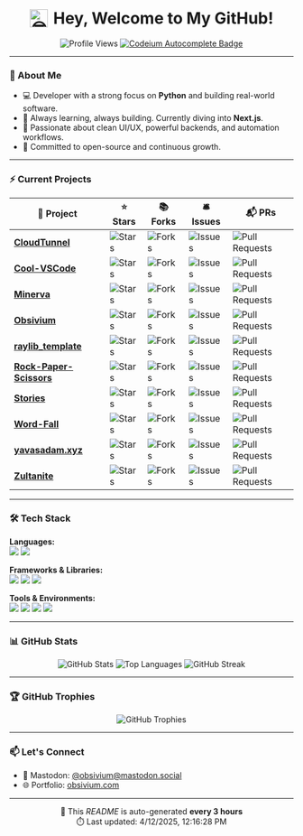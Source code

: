 <h1 align="center" style="display:flex; align-items:center; justify-content:center;">
  <img src="https://fonts.gstatic.com/s/e/notoemoji/latest/1f60e/512.gif" alt="😎" width="32" height="32" style="margin-right:10px;">
  Hey, Welcome to My GitHub!
</h1>

<p align="center">
  <img src="https://komarev.com/ghpvc/?username=obsivium&color=blue" alt="Profile Views"/>
  <a href="https://codeium.com/profile/obsivium">
    <img src="https://codeium.com/badges/user/obsivium/autocomplete" alt="Codeium Autocomplete Badge"/>
  </a>
</p>

---

### 👋 About Me
- 💻 Developer with a strong focus on **Python** and building real-world software.
- 🚀 Always learning, always building. Currently diving into **Next.js**.
- 🎨 Passionate about clean UI/UX, powerful backends, and automation workflows.
- 🧠 Committed to open-source and continuous growth.

---

### ⚡ Current Projects
<table>
  <thead align="center">
    <tr>
      <th>🎁 Project</th>
      <th>⭐ Stars</th>
      <th>📚 Forks</th>
      <th>🛎 Issues</th>
      <th>📬 PRs</th>
    </tr>
  </thead>
  <tbody>
    
  <tr>
    <td><a href="https://github.com/Obsivium/CloudTunnel"><b>CloudTunnel</b></a></td>
    <td><img alt="Stars" src="https://img.shields.io/github/stars/Obsivium/CloudTunnel?style=flat-square&labelColor=343b41"/></td>
    <td><img alt="Forks" src="https://img.shields.io/github/forks/Obsivium/CloudTunnel?style=flat-square&labelColor=343b41"/></td>
    <td><img alt="Issues" src="https://img.shields.io/github/issues/Obsivium/CloudTunnel?style=flat-square&labelColor=343b41"/></td>
    <td><img alt="Pull Requests" src="https://img.shields.io/github/issues-pr/Obsivium/CloudTunnel?style=flat-square&labelColor=343b41"/></td>
    </tr>

  <tr>
    <td><a href="https://github.com/Obsivium/Cool-VSCode"><b>Cool-VSCode</b></a></td>
    <td><img alt="Stars" src="https://img.shields.io/github/stars/Obsivium/Cool-VSCode?style=flat-square&labelColor=343b41"/></td>
    <td><img alt="Forks" src="https://img.shields.io/github/forks/Obsivium/Cool-VSCode?style=flat-square&labelColor=343b41"/></td>
    <td><img alt="Issues" src="https://img.shields.io/github/issues/Obsivium/Cool-VSCode?style=flat-square&labelColor=343b41"/></td>
    <td><img alt="Pull Requests" src="https://img.shields.io/github/issues-pr/Obsivium/Cool-VSCode?style=flat-square&labelColor=343b41"/></td>
    </tr>

  <tr>
    <td><a href="https://github.com/Obsivium/Minerva"><b>Minerva</b></a></td>
    <td><img alt="Stars" src="https://img.shields.io/github/stars/Obsivium/Minerva?style=flat-square&labelColor=343b41"/></td>
    <td><img alt="Forks" src="https://img.shields.io/github/forks/Obsivium/Minerva?style=flat-square&labelColor=343b41"/></td>
    <td><img alt="Issues" src="https://img.shields.io/github/issues/Obsivium/Minerva?style=flat-square&labelColor=343b41"/></td>
    <td><img alt="Pull Requests" src="https://img.shields.io/github/issues-pr/Obsivium/Minerva?style=flat-square&labelColor=343b41"/></td>
    </tr>

  <tr>
    <td><a href="https://github.com/Obsivium/Obsivium"><b>Obsivium</b></a></td>
    <td><img alt="Stars" src="https://img.shields.io/github/stars/Obsivium/Obsivium?style=flat-square&labelColor=343b41"/></td>
    <td><img alt="Forks" src="https://img.shields.io/github/forks/Obsivium/Obsivium?style=flat-square&labelColor=343b41"/></td>
    <td><img alt="Issues" src="https://img.shields.io/github/issues/Obsivium/Obsivium?style=flat-square&labelColor=343b41"/></td>
    <td><img alt="Pull Requests" src="https://img.shields.io/github/issues-pr/Obsivium/Obsivium?style=flat-square&labelColor=343b41"/></td>
    </tr>

  <tr>
    <td><a href="https://github.com/Obsivium/raylib_template"><b>raylib_template</b></a></td>
    <td><img alt="Stars" src="https://img.shields.io/github/stars/Obsivium/raylib_template?style=flat-square&labelColor=343b41"/></td>
    <td><img alt="Forks" src="https://img.shields.io/github/forks/Obsivium/raylib_template?style=flat-square&labelColor=343b41"/></td>
    <td><img alt="Issues" src="https://img.shields.io/github/issues/Obsivium/raylib_template?style=flat-square&labelColor=343b41"/></td>
    <td><img alt="Pull Requests" src="https://img.shields.io/github/issues-pr/Obsivium/raylib_template?style=flat-square&labelColor=343b41"/></td>
    </tr>

  <tr>
    <td><a href="https://github.com/Obsivium/Rock-Paper-Scissors"><b>Rock-Paper-Scissors</b></a></td>
    <td><img alt="Stars" src="https://img.shields.io/github/stars/Obsivium/Rock-Paper-Scissors?style=flat-square&labelColor=343b41"/></td>
    <td><img alt="Forks" src="https://img.shields.io/github/forks/Obsivium/Rock-Paper-Scissors?style=flat-square&labelColor=343b41"/></td>
    <td><img alt="Issues" src="https://img.shields.io/github/issues/Obsivium/Rock-Paper-Scissors?style=flat-square&labelColor=343b41"/></td>
    <td><img alt="Pull Requests" src="https://img.shields.io/github/issues-pr/Obsivium/Rock-Paper-Scissors?style=flat-square&labelColor=343b41"/></td>
    </tr>

  <tr>
    <td><a href="https://github.com/Obsivium/Stories"><b>Stories</b></a></td>
    <td><img alt="Stars" src="https://img.shields.io/github/stars/Obsivium/Stories?style=flat-square&labelColor=343b41"/></td>
    <td><img alt="Forks" src="https://img.shields.io/github/forks/Obsivium/Stories?style=flat-square&labelColor=343b41"/></td>
    <td><img alt="Issues" src="https://img.shields.io/github/issues/Obsivium/Stories?style=flat-square&labelColor=343b41"/></td>
    <td><img alt="Pull Requests" src="https://img.shields.io/github/issues-pr/Obsivium/Stories?style=flat-square&labelColor=343b41"/></td>
    </tr>

  <tr>
    <td><a href="https://github.com/Obsivium/Word-Fall"><b>Word-Fall</b></a></td>
    <td><img alt="Stars" src="https://img.shields.io/github/stars/Obsivium/Word-Fall?style=flat-square&labelColor=343b41"/></td>
    <td><img alt="Forks" src="https://img.shields.io/github/forks/Obsivium/Word-Fall?style=flat-square&labelColor=343b41"/></td>
    <td><img alt="Issues" src="https://img.shields.io/github/issues/Obsivium/Word-Fall?style=flat-square&labelColor=343b41"/></td>
    <td><img alt="Pull Requests" src="https://img.shields.io/github/issues-pr/Obsivium/Word-Fall?style=flat-square&labelColor=343b41"/></td>
    </tr>

  <tr>
    <td><a href="https://github.com/Obsivium/yavasadam.xyz"><b>yavasadam.xyz</b></a></td>
    <td><img alt="Stars" src="https://img.shields.io/github/stars/Obsivium/yavasadam.xyz?style=flat-square&labelColor=343b41"/></td>
    <td><img alt="Forks" src="https://img.shields.io/github/forks/Obsivium/yavasadam.xyz?style=flat-square&labelColor=343b41"/></td>
    <td><img alt="Issues" src="https://img.shields.io/github/issues/Obsivium/yavasadam.xyz?style=flat-square&labelColor=343b41"/></td>
    <td><img alt="Pull Requests" src="https://img.shields.io/github/issues-pr/Obsivium/yavasadam.xyz?style=flat-square&labelColor=343b41"/></td>
    </tr>

  <tr>
    <td><a href="https://github.com/Obsivium/Zultanite"><b>Zultanite</b></a></td>
    <td><img alt="Stars" src="https://img.shields.io/github/stars/Obsivium/Zultanite?style=flat-square&labelColor=343b41"/></td>
    <td><img alt="Forks" src="https://img.shields.io/github/forks/Obsivium/Zultanite?style=flat-square&labelColor=343b41"/></td>
    <td><img alt="Issues" src="https://img.shields.io/github/issues/Obsivium/Zultanite?style=flat-square&labelColor=343b41"/></td>
    <td><img alt="Pull Requests" src="https://img.shields.io/github/issues-pr/Obsivium/Zultanite?style=flat-square&labelColor=343b41"/></td>
    </tr>

  </tbody>
</table>

---

### 🛠️ Tech Stack

**Languages:**  
<img src="https://img.shields.io/badge/-Python-3776AB?style=flat&logo=python&logoColor=white"/> 
<img src="https://img.shields.io/badge/-JavaScript-F7DF1E?style=flat&logo=javascript&logoColor=black"/>

**Frameworks & Libraries:**  
<img src="https://img.shields.io/badge/-React-61DAFB?style=flat&logo=react&logoColor=black"/> 
<img src="https://img.shields.io/badge/-Flask-000000?style=flat&logo=flask&logoColor=white"/> 
<img src="https://img.shields.io/badge/-Node.js-339933?style=flat&logo=node.js&logoColor=white"/>

**Tools & Environments:**  
<img src="https://img.shields.io/badge/-VSCode-007ACC?style=flat&logo=visual-studio-code&logoColor=white"/>
<img src="https://img.shields.io/badge/-Git-F05032?style=flat&logo=git&logoColor=white"/>
<img src="https://img.shields.io/badge/-Docker-2496ED?style=flat&logo=docker&logoColor=white"/>
<img src="https://img.shields.io/badge/-Linux-FCC624?style=flat&logo=linux&logoColor=black"/>

---

### 📊 GitHub Stats

<p align="center">
  <img src="https://github-readme-stats.vercel.app/api?username=obsivium&show_icons=true&theme=tokyonight" alt="GitHub Stats"/>
  <img src="https://github-readme-stats.vercel.app/api/top-langs/?username=obsivium&layout=compact&theme=tokyonight" alt="Top Languages"/>
  <img src="https://github-readme-streak-stats.herokuapp.com/?user=obsivium&theme=tokyonight" alt="GitHub Streak"/>
</p>

---

### 🏆 GitHub Trophies

<p align="center">
  <img src="https://github-profile-trophy.vercel.app/?username=obsivium&theme=onedark" alt="GitHub Trophies"/>
</p>

---

### 📫 Let's Connect

- 🐘 Mastodon: [@obsivium@mastodon.social](https://mastodon.social/@obsivium)
- 🌐 Portfolio: [obsivium.com](https://obsivium.com)

---

<p align="center">
  🔄 This <i>README</i> is auto-generated <b>every 3 hours</b><br>
  ⏱️ Last updated: 4/12/2025, 12:16:28 PM
</p>
